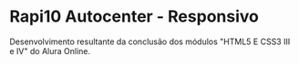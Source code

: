 # Rapi10 Autocenter - Responsivo
Desenvolvimento resultante da conclusão dos módulos "HTML5 E CSS3 III e IV" do Alura Online.
